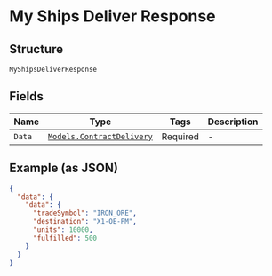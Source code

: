 
# My Ships Deliver Response

## Structure

`MyShipsDeliverResponse`

## Fields

| Name | Type | Tags | Description |
|  --- | --- | --- | --- |
| `Data` | [`Models.ContractDelivery`](../../doc/models/contract-delivery.md) | Required | - |

## Example (as JSON)

```json
{
  "data": {
    "data": {
      "tradeSymbol": "IRON_ORE",
      "destination": "X1-OE-PM",
      "units": 10000,
      "fulfilled": 500
    }
  }
}
```

